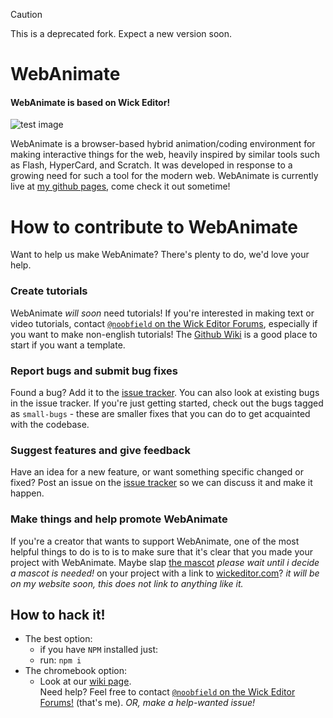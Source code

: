 > [!CAUTION]
> This is a deprecated fork. Expect a new version soon.
# WebAnimate
#### WebAnimate is based on Wick Editor!
![test image](https://github.com/user-attachments/assets/8d05160d-884b-4110-bcc6-e7ec7023898f)

WebAnimate is a browser-based hybrid animation/coding environment for making interactive things for the web, heavily inspired by similar tools such as Flash, HyperCard, and Scratch. It was developed in response to a growing need for such a tool for the modern web. WebAnimate is currently live at [my github pages](https://internetastronaut.github.io/web-animate/), come check it out sometime!

# How to contribute to WebAnimate
Want to help us make WebAnimate? There's plenty to do, we'd love your help.

### Create tutorials
WebAnimate *will soon* need tutorials! If you're interested in making text or video tutorials, contact [`@noobfield` on the Wick Editor Forums](https://forum.wickeditor.com/u/noobfield/summary), especially if you want to make non-english tutorials! The [Github Wiki](https://github.com/InternetAstronaut/web-animate/wiki) is a good place to start if you want a template.

### Report bugs and submit bug fixes
Found a bug? Add it to the [issue tracker](https://github.com/InternetAstronaut/web-animate/issues). You can also look at existing bugs in the issue tracker. If you're just getting started, check out the bugs tagged as `small-bugs` - these are smaller fixes that you can do to get acquainted with the codebase.

### Suggest features and give feedback
Have an idea for a new feature, or want something specific changed or fixed? Post an issue on the [issue tracker](https://github.com/InternetAstronaut/web-animate/issues) so we can discuss it and make it happen.

### Make things and help promote WebAnimate
If you're a creator that wants to support WebAnimate, one of the most helpful things to do is to is to make sure that it's clear that you made your project with WebAnimate. Maybe slap [the mascot](https://github.com/zrispo/wick/blob/master/site/img/flashy.png) *please wait until i decide a mascot is needed!* on your project with a link to [wickeditor.com](http://wickeditor.com/)? *it will be on my website soon, this does not link to anything like it.*

## How to hack it!
* The best option:
  * if you have `NPM` installed just:
  * run: `npm i`
* The chromebook option:
  * Look at our [wiki page](https://github.com/InternetAstronaut/web-animate/wiki/HOW2HACK:-Chromebooks!).   
Need help? Feel free to contact [`@noobfield` on the Wick Editor Forums!](https://forum.wickeditor.com/u/noobfield/summary) (that's me). *OR, make a help-wanted issue!*
